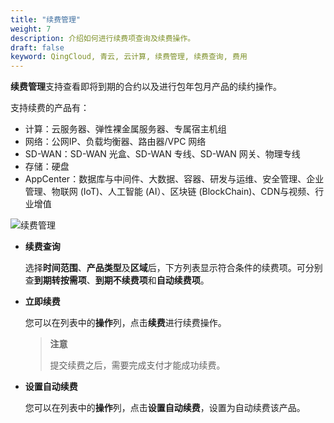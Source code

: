 ```yaml
---
title: "续费管理"
weight: 7
description: 介绍如何进行续费项查询及续费操作。
draft: false
keyword: QingCloud, 青云, 云计算, 续费管理, 续费查询, 费用
---
```



**续费管理**支持查看即将到期的合约以及进行包年包月产品的续约操作。



支持续费的产品有：

- 计算：云服务器、弹性裸金属服务器、专属宿主机组
- 网络：公网IP、负载均衡器、路由器/VPC 网络
- SD-WAN：SD-WAN 光盒、SD-WAN 专线、SD-WAN 网关、物理专线
- 存储：硬盘
- AppCenter：数据库与中间件、大数据、容器、研发与运维、安全管理、企业管理、物联网 (IoT)、人工智能 (AI）、区块链 (BlockChain)、CDN与视频、行业增值

![续费管理](../../../_images/continue_order.png)

- **续费查询**

  选择**时间范围**、**产品类型**及**区域**后，下方列表显示符合条件的续费项。可分别查**到期转按需项**、**到期不续费项**和**自动续费项**。

- **立即续费**

  您可以在列表中的**操作**列，点击**续费**进行续费操作。

  > **注意**
  >
  > 提交续费之后，需要完成支付才能成功续费。

- **设置自动续费**

  您可以在列表中的**操作**列，点击**设置自动续费**，设置为自动续费该产品。


